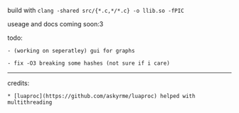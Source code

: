 
build with `clang -shared src/{*.c,*/*.c} -o llib.so -fPIC`

useage and docs coming soon:3

todo:

    - (working on seperatley) gui for graphs

    - fix -O3 breaking some hashes (not sure if i care)

---

credits:

    * [luaproc](https://github.com/askyrme/luaproc) helped with multithreading


